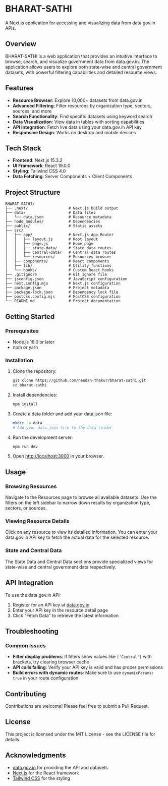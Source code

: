 # BHARAT-SATHI

A Next.js application for accessing and visualizing data from data.gov.in APIs.

## Overview

BHARAT-SATHI is a web application that provides an intuitive interface to browse, search, and visualize government data from data.gov.in. The application allows users to explore both state-wise and central government datasets, with powerful filtering capabilities and detailed resource views.

## Features

- **Resource Browser**: Explore 10,000+ datasets from data.gov.in
- **Advanced Filtering**: Filter resources by organization type, sectors, sources, and more
- **Search Functionality**: Find specific datasets using keyword search
- **Data Visualization**: View data in tables with sorting capabilities
- **API Integration**: Fetch live data using your data.gov.in API key
- **Responsive Design**: Works on desktop and mobile devices

## Tech Stack

- **Frontend**: Next.js 15.3.2
- **UI Framework**: React 19.0.0
- **Styling**: Tailwind CSS 4.0
- **Data Fetching**: Server Components + Client Components

## Project Structure

```
BHARAT-SATHI/
├── .next/                  # Next.js build output
├── data/                   # Data files
│   └── data.json           # Resource metadata
├── node_modules/           # Dependencies
├── public/                 # Static assets
├── src/
│   ├── app/                # Next.js App Router
│   │   ├── layout.js       # Root layout
│   │   ├── page.js         # Home page
│   │   ├── state-data/     # State data routes
│   │   ├── central-data/   # Central data routes
│   │   └── resources/      # Resources browser
│   ├── components/         # React components
│   ├── lib/                # Utility functions
│   └── hooks/              # Custom React hooks
├── .gitignore              # Git ignore file
├── jsconfig.json           # JavaScript configuration
├── next.config.mjs         # Next.js configuration
├── package.json            # Project metadata
├── package-lock.json       # Dependency lock file
├── postcss.config.mjs      # PostCSS configuration
└── README.md               # Project documentation
```

## Getting Started

### Prerequisites

- Node.js 18.0 or later
- npm or yarn

### Installation

1. Clone the repository:
   ```bash
   git clone https://github.com/nandan-thakur/bharat-sathi.git
   cd bharat-sathi
   ```

2. Install dependencies:
   ```bash
   npm install
   ```

3. Create a data folder and add your data.json file:
   ```bash
   mkdir -p data
   # Add your data.json file to the data folder
   ```

4. Run the development server:
   ```bash
   npm run dev
   ```

5. Open [http://localhost:3000](http://localhost:3000) in your browser.

## Usage

### Browsing Resources

Navigate to the Resources page to browse all available datasets. Use the filters on the left sidebar to narrow down results by organization type, sectors, or sources.

### Viewing Resource Details

Click on any resource to view its detailed information. You can enter your data.gov.in API key to fetch the actual data for the selected resource.

### State and Central Data

The State Data and Central Data sections provide specialized views for state-wise and central government data respectively.

## API Integration

To use the data.gov.in API:

1. Register for an API key at [data.gov.in](https://data.gov.in)
2. Enter your API key in the resource detail page
3. Click "Fetch Data" to retrieve the latest information

## Troubleshooting

### Common Issues

- **Filter display problems**: If filters show values like `['Central']` with brackets, try clearing browser cache
- **API calls failing**: Verify your API key is valid and has proper permissions
- **Build errors with dynamic routes**: Make sure to use `dynamicParams: true` in your route configuration

## Contributing

Contributions are welcome! Please feel free to submit a Pull Request.

## License

This project is licensed under the MIT License - see the LICENSE file for details.

## Acknowledgments

- [data.gov.in](https://data.gov.in) for providing the API and datasets
- [Next.js](https://nextjs.org/) for the React framework
- [Tailwind CSS](https://tailwindcss.com/) for the styling